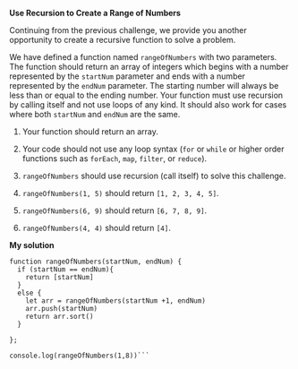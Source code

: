 **Use Recursion to Create a Range of Numbers**

Continuing from the previous challenge, we provide you another opportunity to create a recursive function to solve a problem.

We have defined a function named ```rangeOfNumbers``` with two parameters. The function should return an array of integers which begins with a number represented by the ```startNum``` parameter and ends with a number represented by the ```endNum``` parameter. The starting number will always be less than or equal to the ending number. Your function must use recursion by calling itself and not use loops of any kind. It should also work for cases where both ```startNum``` and ```endNum``` are the same.

1. Your function should return an array.

2. Your code should not use any loop syntax (```for``` or ```while``` or higher order functions such as ```forEach```, ```map```, ```filter```, or ```reduce```).

3. ```rangeOfNumbers``` should use recursion (call itself) to solve this challenge.

4. ```rangeOfNumbers(1, 5)``` should return ```[1, 2, 3, 4, 5]```.

5. ```rangeOfNumbers(6, 9)``` should return ```[6, 7, 8, 9]```.

6. ```rangeOfNumbers(4, 4)``` should return ```[4]```.

**My solution**

```
function rangeOfNumbers(startNum, endNum) {
  if (startNum == endNum){
    return [startNum]
  }
  else {
    let arr = rangeOfNumbers(startNum +1, endNum)
    arr.push(startNum)
    return arr.sort()
  }
  
};

console.log(rangeOfNumbers(1,8))```

